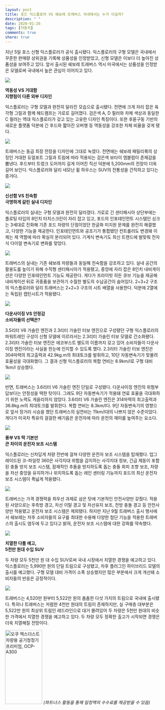 ```yaml
---
layout: post
title: 포드 익스플로러 VS 쉐보레 트래버스 국내에서는 누가 이길까?
description: " "
date: 2020-01-26
tags: [자동차]
comments: true
share: true
---
```



지난 5일 포스 신형 익스플로러가 공식 출시됐다. 익스플로러의 구형 모델은 국내에서 꾸준한 판매량 상위권을 기록해 상품성을 인정받았고, 신형 모델은 이보다 더 높아진 상품성을 보여주고 있다. 앞서 출시된 쉐보레 트래버스 역시 미국에서는 상품성을 인정받은 모델로써 국내에서 높은 관심이 이어지고 있다.

![](https://post-phinf.pstatic.net/MjAxOTExMDZfMTcw/MDAxNTczMDAzMzYwNjk5.UqbSMvlUB44iAZNbp8hP6gh458Fy0aVk8HvC3I8TBnkg.6YPmaxdLPpNb__ohqbDyoyNeBaUggZpJztsPN6wOTbcg.JPEG/Ford-Explorer-2020-1280-03_copy.jpg?type=w1200)

**역동성 VS 거대함**  
**지향점이 다른 외부 디자인**

익스플로러는 구형 모델과 완전히 달라진 모습으로 출시됐다. 전면에 크게 자리 잡은 육각형 그릴과 함께 헤드램프는 가로로 길어졌다. 검은색 A, D 필러와 차체 색상과 동일한 C 필러는 역대 익스플로러가 갖고 있는 고유한 디자인 특징이다. 또한 후륜구동 기반의 새로운 플랫폼 덕분에 긴 후드와 짧아진 오버행 등 역동성을 강조한 차체 비율을 갖게 됐다.

![](https://post-phinf.pstatic.net/MjAxOTExMDZfMjQz/MDAxNTczMDAzNDE5NjI1.5XgneCDdEyaZRqiB-QaZkD-jOFjYL7q0CXd3Cm6P7WYg.J42PGEt5bNI2fUYd3pGC9N7TIFAtRp9CaPXj_du0LrMg.JPEG/Chevrolet-Traverse-2018-1280-06_copy.jpg?type=w1200)

트래버스는 동급 최장 전장을 디자인에 그대로 녹였다. 전면에는 쉐보레 패밀리룩의 상징인 거대한 듀얼포트 그릴과 트림에 따라 적용되는 검은색 보타이 엠블럼이 존재감을 뽐낸다. 후드부터 트렁크 도어까지 길게 이어진 직선 덕분에 5,200mm의 전장이 더욱 길어 보인다. 익스플로러와 달리 네모난 휠 하우스는 SUV의 전통성을 간직하고 있다는 증거다.

![](https://post-phinf.pstatic.net/MjAxOTExMDZfMTkg/MDAxNTczMDAzNDU0MTU2.FMT2LFM7U64sVwBRqr3osTBeyoikILBiWVw1vKVNTOYg.k3Iywq9rsSat0oKnR7r4YUFdAMvb8EHES0SnXXM76Mgg.JPEG/K46A2475.jpg?type=w1200)

**신선함 VS 친숙함**  
**극명하게 갈린 실내 디자인**

익스플로러의 실내는 구형 모델과 완전히 달라졌다. 가로로 긴 센터패시아 상단부에는 플로팅 타입의 8인치 터치스크린이 자리 잡고 있고, 포드의 인포테인먼트 시스템인 싱크는 3세대로 진화해 기존 포드 차량의 단점이었던 한글화 미지원 문제를 완전히 해결했고, 다양한 기능을 제공한다. 인포테인먼트와 공조기가 통합됐던 컨트롤러도 변경돼 이제는 제 역할에 따라 확실히 분리되어 있다. 기계식 변속기도 최신 트렌드에 발맞춰 전자식 다이얼 변속기로 변화를 맞았다.

![](https://post-phinf.pstatic.net/MjAxOTExMDZfNTAg/MDAxNTczMDAzNDc5NzQ1.7zGZjvukrCKL0OT1hfBEh0V1sg0YoN-Rkb2sR6AHkJwg.R31FQjqiLF8nLxTvmFrrmYyGD_8pOtiPeSajhIlDCqEg.JPEG/IMG_4598.jpg?type=w1200)

트래버스의 실내는 기존 쉐보레 차량들과 동일해 친숙함을 강조하고 있다. 실내 공간의 활용도를 높이기 위해 수직형 센터패시아가 적용됐고, 중앙에 자리 잡은 8인치 내비게이션은 다양한 인포테인먼트 기능도 제공한다. 게다가 프라이빗 히든 큐브 기능을 제공해 내비게이션 뒤로 귀중품을 보관하기 수월한 별도의 수납공간이 숨어있다. 2+3+2 구조의 익스플로러와 달리 트래버스는 2+2+3 구조의 시트 배열을 사용한다. 덕분에 2열에는 독립된 캡틴시트가 적용됐다.

![](https://post-phinf.pstatic.net/MjAxOTExMDZfMTY0/MDAxNTczMDAzNTk2MDcx.xqn60ZGrB8QPseIi9cqcU6OI6Iv0DusOYcDknjtl40Ug.UOwM79TqC7LF9mTzxJKMW3ZkmFrrDORYocPi5MOI5VYg.JPEG/Ford-Explorer-2020-1280-06_copy.jpg?type=w1200)

**다운사이징 VS 안정감**  
**소비자들의 선택은?**

3.5리터 V6 가솔린 엔진과 2.3리터 가솔린 터보 엔진으로 구성됐던 구형 익스플로러의 파워트레인 구성이 신형 모델에 이르러서는 2.3리터 가솔린 터보 모델로 간소화됐다. 2.3리터 가솔린 터보 엔진은 에코부스트 별도의 이름까지 갖고 있어 소비자들이 다운사이징 엔진이라는 사실을 한눈에 인지할 수 있도록 했다. 2.3리터 가솔린 터보 엔진은 304마력의 최고출력과 42.9kg.m의 최대토크를 발휘하고, 10단 자동변속기가 맞물려 효율성을 극대화했다. 그 결과 신형 익스플로러의 복합 연비는 8.9km/l로 구형 대비 1km/l 상승했다.

![](https://post-phinf.pstatic.net/MjAxOTExMDZfNzMg/MDAxNTczMDAzNjc3NDcw.C05-qTrUabKB2wfYvDA5Efq1WukbHsy415Y4fxBJLtog.rLPBI-gMClbg9MeyqWL7lf-51Ml0qfKDxE9vLeseCMgg.JPEG/Chevrolet-Traverse-2018-1280-0a_copy.jpg?type=w1200)

반면, 트래버스는 3.6리터 V6 가솔린 엔진 단일로 구성됐다. 다운사이징 엔진의 위험부담보다는 안정성을 택한 탓이다. 그래도 9단 자동변속기가 적용돼 연료 효율을 극대화하기 위한 노력도 게을리하지 않았다. 3.6리터 V6 가솔린 엔진은 314마력의 최고출력과 36.8kg.m의 최대토크를 발휘한다. 복합 연비는 8.3km/l다. 9단 자동변속기의 영향으로 앞서 장거리 시승을 했던 트래버스의 실연비는 11km/l대의 나쁘지 않은 수준이었다. 게다가 미국차 특유의 걸걸한 배기음은 운전자에 따라 운전의 재미를 높여주는 요소다.

![](https://post-phinf.pstatic.net/MjAxOTExMDZfOSAg/MDAxNTczMDAzODQyNDYy.NOL_cu1i5RiQQCpIuDh3nWguOabiZlJPBA74Oq6s6Ysg.V6pz6o47146llLNf_KlJ7qbJ8dMQQU4JRlWAt49XHGog.JPEG/Ford-Explorer-2020-1280-15_copy.jpg?type=w1200)

**풍부 VS 딱 기본만**  
**큰 차이의 운전자 보조 시스템**

익스플로러는 신차답게 차량 전반에 걸쳐 다양한 운전자 보조 시스템을 탑재했다. 업그레이드된 코-파일럿 360은 사각지대 위험을 감지하는 사각지대 정보, 긴급 제동이 포함된 충돌 방지 보조 시스템, 잠재적인 추돌을 방지하도록 돕는 충돌 회피 조향 보조, 차량을 차선 중앙을 유지하거나 위치하도록 돕는 레인 센터링 기능까지 포드의 최신 운전자 보조 시스템이 폭넓게 적용됐다.

![](https://post-phinf.pstatic.net/MjAxOTExMDZfMTE4/MDAxNTczMDAzNzU4NTQy.HDgc5i5MkeJUsz1SvToIxRMFvnDLYj2TfmV505QnDdUg.0tuMc7qKb_ixCNRfyXyRV5Gxk6URdKsMuTbBrpzEL-Yg.JPEG/Chevrolet-Traverse-2018-1280-1f_copy.jpg?type=w1200)

트래버스는 가격 경쟁력을 최우선 과제로 삼은 탓에 기본적인 안전사양만 갖췄다. 적용된 사양으로는 후측방 경고, 차선 이탈 경고 및 차선유지 보조, 전방 충돌 경고 등 안전사양만 적용됐고 운전자 보조 시스템은 제외됐다. 하지만 지난 9월 트래버스 출시 행사에서 쉐보레는 차후 소비자들의 요구를 최대한 수용해 다양한 첨단 기능을 적용한 트래버스의 출시도 염두에 두고 있다고 밝혀, 운전자 보조 시스템에 대한 강화를 약속했다.

![](https://post-phinf.pstatic.net/MjAxOTExMDZfMTc1/MDAxNTczMDAzODY5NDM1.Oqkc--Q1X0qNGYZJZVA73Vp-40kuhyMpUkPl1Vf58Awg.STj3IuAURp5P_RzeGNlN5RqsNFeCfMKS5wxzSgPF2kgg.JPEG/%EC%82%AC%EC%A7%84%EC%9E%90%EB%A3%8C1_%ED%8F%AC%EB%93%9C%EC%BD%94%EB%A6%AC%EC%95%84_%EC%98%AC-%EB%89%B4_%EC%9D%B5%EC%8A%A4%ED%94%8C%EB%A1%9C%EB%9F%AC_%EC%B6%9C%EC%8B%9C_copy.jpg?type=w1200)

**치열한 다툼 예고,**  
**5천만 원대 수입 SUV**

두 차량 모두 5천만 원 대 수입 SUV로써 국내 시장에서 치열한 경쟁을 예고하고 있다. 익스플로러는 5,990만 원의 단일 트림으로 구성됐고, 차후 플러그인 하이브리드 모델의 출시를 예고했다. 구형 모델 대비 가격이 소폭 상승했지만 많은 부분에서 크게 개선돼 소비자들의 반응은 긍정적이다.

![](https://post-phinf.pstatic.net/MjAxOTExMDZfODUg/MDAxNTczMDAzOTgwNjgx.kjDZwhw-m14yG95WbZXURpMXmtZLUGyZhMcq2pnqSUgg.VAqA1MAp9FUrcj19ad9BQ0M5uLiOtaVPjE6fhAsJbwAg.JPEG/%EC%89%90%EB%B3%B4%EB%A0%88_%ED%8A%B8%EB%9E%98%EB%B2%84%EC%8A%A4_%EA%B3%B5%EC%8B%9D_%EC%B6%9C%EC%8B%9C_6_copy.jpg?type=w1200)

트래버스는 4,520만 원부터 5,522만 원의 촘촘한 다섯 가지의 트림으로 국내에 출시됐다. 특히나 트래버스는 저렴한 4천만 원대의 트림이 존재하지만, 실 구매층 대부분은 5,522만 원의 최상위 트림인 레드라인으로 대거 몰려있어 두 차량은 5천만 원대의 비슷한 가격에서 치열한 경쟁을 예고하고 있다. 두 차량 모두 정확한 출고가 시작되면 경쟁은 더욱 치열해질 전망이다.

<a href="https://coupa.ng/bQrnah" target="_blank" referrerpolicy="unsafe-url"><img src="https://static.coupangcdn.com/image/affiliate/banner/1fa40a748e19556ffc48415b95e36130@2x.jpg" alt="오쿠 엑스더스트 차량용 공기청정기 프리미엄, OCP-A300" width="120" height="240"></a>
_(파트너스 활동을 통해 일정액의 수수료를 제공받을 수 있음)_